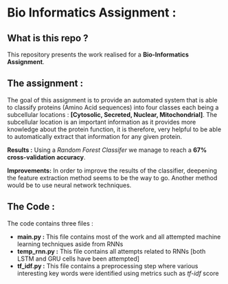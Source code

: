 # Bio Informatics Assignment :

## What is this repo ? 
This repository presents the work realised for a **Bio-Informatics Assignment**. 

## The assignment : 

The goal of this assignment is to provide an automated system that is able to classify proteins (Amino Acid sequences) into four classes each being a subcellular locations : **[Cytosolic, Secreted, Nuclear, Mitochondrial]**. The subcellular location is an important information as it provides more knowledge about the protein function, it is therefore, very helpful to be able to automatically extract that information for any given protein.

**Results :** Using a *Random Forest Classifer* we manage to reach a **67\% cross-validation accuracy**.

**Improvements:** In order to improve the results of the classifier, deepening the feature extraction method seems to be the way to go. Another method would be to use neural network techniques.


## The Code : 

The code contains three files :

*	**main.py :** This file contains most of the work and all attempted machine learning techniques aside from RNNs
*	**temp_rnn.py :** This file contains all attempts related to RNNs [both LSTM and GRU cells have been attempted]
*	**tf_idf.py :** This file contains a preprocessing step where various interesting key words were identified using metrics such as *tf-idf* score